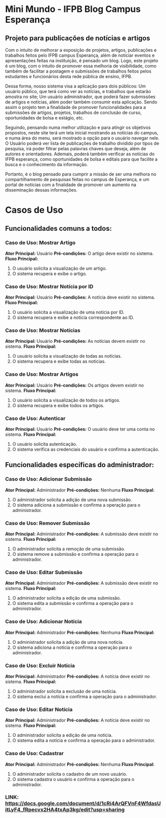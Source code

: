 # Mini Mundo - IFPB Blog Campus Esperança

## Projeto para publicações de notícias e artigos

Com o intuito de melhorar a exposição de projetos, artigos, publicações e trabalhos feitos pelo IFPB campus Esperança,
além de noticiar eventos e apresentações feitas na instituição, é pensado um blog. Logo, este projeto é um blog, com o
intuito de promover essa melhoria de visibilidade, como também de facilitar a postagem e submissões de trabalhos feitos
pelos estudantes e funcionários desta rede pública de ensino, IFPB.

Dessa forma, nosso sistema visa a aplicação para dois públicos: Um usuário público, que terá como ver as notícias, e
trabalhos que estarão amostra no site; Um usuário administrador, que poderá fazer submissões de artigos e notícias, além
poder também consumir esta aplicação. Sendo assim o projeto tem a finalidade de promover funcionalidades para a
submissões de artigos, projetos, trabalhos de conclusão de curso, oportunidades de bolsa e estágio, etc.

Seguindo, pensando numa melhor utilização e para atingir os objetivos propostos, neste site terá um tela inicial
mostrando as notícias do campus, e numa área do menu, será mostrado a opção para o usuário navegar nele. O Usuário
poderá ver lista de publicações de trabalho dividido por tipos de pesquisa, irá poder filtrar pelas palavras chaves que
deseja, além de autores e orientadores. Ademais, poderá também verificar as notícias do IFPB esperança, como
oportunidades de bolsa e editais para que facilite a busca e o conhecimento da informação.

Portanto, é o blog pensado para cumprir a missão de ser uma melhora no compartilhamento de pesquisas feitas no campus de
Esperança, e um portal de notícias com a finalidade de promover um aumento na disseminação dessas informações.



# Casos de Uso

## Funcionalidades comuns a todos:

### Caso de Uso: Mostrar Artigo
**Ator Principal:** Usuário
**Pré-condições:** O artigo deve existir no sistema.
**Fluxo Principal:**
1. O usuário solicita a visualização de um artigo.
2. O sistema recupera e exibe o artigo.

### Caso de Uso: Mostrar Notícia por ID
**Ator Principal:** Usuário
**Pré-condições:** A notícia deve existir no sistema.
**Fluxo Principal:**
1. O usuário solicita a visualização de uma notícia por ID.
2. O sistema recupera e exibe a notícia correspondente ao ID.

### Caso de Uso: Mostrar Notícias
**Ator Principal:** Usuário
**Pré-condições:** As notícias devem existir no sistema.
**Fluxo Principal:**
1. O usuário solicita a visualização de todas as notícias.
2. O sistema recupera e exibe todas as notícias.

### Caso de Uso: Mostrar Artigos
**Ator Principal:** Usuário
**Pré-condições:** Os artigos devem existir no sistema.
**Fluxo Principal:**
1. O usuário solicita a visualização de todos os artigos.
2. O sistema recupera e exibe todos os artigos.

### Caso de Uso: Autenticar
**Ator Principal:** Usuário
**Pré-condições:** O usuário deve ter uma conta no sistema.
**Fluxo Principal:**
1. O usuário solicita autenticação.
2. O sistema verifica as credenciais do usuário e confirma a autenticação.

## Funcionalidades específicas do administrador:

### Caso de Uso: Adicionar Submissão
**Ator Principal:** Administrador
**Pré-condições:** Nenhuma
**Fluxo Principal:**
1. O administrador solicita a adição de uma nova submissão.
2. O sistema adiciona a submissão e confirma a operação para o administrador.

### Caso de Uso: Remover Submissão
**Ator Principal:** Administrador
**Pré-condições:** A submissão deve existir no sistema.
**Fluxo Principal:**
1. O administrador solicita a remoção de uma submissão.
2. O sistema remove a submissão e confirma a operação para o administrador.

### Caso de Uso: Editar Submissão
**Ator Principal:** Administrador
**Pré-condições:** A submissão deve existir no sistema.
**Fluxo Principal:**
1. O administrador solicita a edição de uma submissão.
2. O sistema edita a submissão e confirma a operação para o administrador.

### Caso de Uso: Adicionar Notícia
**Ator Principal:** Administrador
**Pré-condições:** Nenhuma
**Fluxo Principal:**
1. O administrador solicita a adição de uma nova notícia.
2. O sistema adiciona a notícia e confirma a operação para o administrador.

### Caso de Uso: Excluir Notícia
**Ator Principal:** Administrador
**Pré-condições:** A notícia deve existir no sistema.
**Fluxo Principal:**
1. O administrador solicita a exclusão de uma notícia.
2. O sistema exclui a notícia e confirma a operação para o administrador.

### Caso de Uso: Editar Notícia
**Ator Principal:** Administrador
**Pré-condições:** A notícia deve existir no sistema.
**Fluxo Principal:**
1. O administrador solicita a edição de uma notícia.
2. O sistema edita a notícia e confirma a operação para o administrador.

### Caso de Uso: Cadastrar
**Ator Principal:** Administrador
**Pré-condições:** Nenhuma
**Fluxo Principal:**
1. O administrador solicita o cadastro de um novo usuário.
2. O sistema cadastra o usuário e confirma a operação para o administrador.

### LINK: https://docs.google.com/document/d/1cRi4ArQFVnF4WfdasUitLyF4_fRpecvx2HA4txAp3kg/edit?usp=sharing
